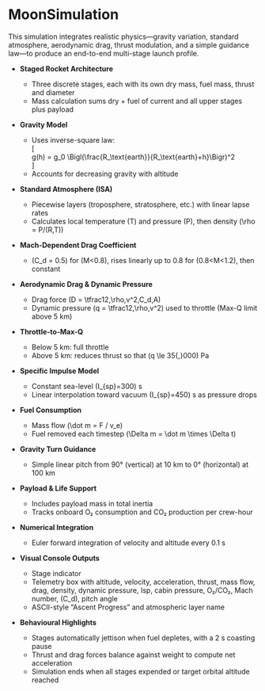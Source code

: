 # MoonSimulation
This simulation integrates realistic physics—gravity variation, standard atmosphere, aerodynamic drag, thrust modulation, and a simple guidance law—to produce an end-to-end multi-stage launch profile.


- **Staged Rocket Architecture**  
  - Three discrete stages, each with its own dry mass, fuel mass, thrust and diameter  
  - Mass calculation sums dry + fuel of current and all upper stages plus payload  

- **Gravity Model**  
  - Uses inverse-square law:  
    \[  
      g(h) = g_0 \Bigl(\frac{R_\text{earth}}{R_\text{earth}+h}\Bigr)^2  
    \]  
  - Accounts for decreasing gravity with altitude  

- **Standard Atmosphere (ISA)**  
  - Piecewise layers (troposphere, stratosphere, etc.) with linear lapse rates  
  - Calculates local temperature \(T\) and pressure \(P\), then density \(\rho = P/(R\,T)\)  

- **Mach-Dependent Drag Coefficient**  
  - \(C_d = 0.5\) for \(M<0.8\), rises linearly up to 0.8 for \(0.8<M<1.2\), then constant  

- **Aerodynamic Drag & Dynamic Pressure**  
  - Drag force \(D = \tfrac12\,\rho\,v^2\,C_d\,A\)  
  - Dynamic pressure \(q = \tfrac12\,\rho\,v^2\) used to throttle (Max-Q limit above 5 km)  

- **Throttle-to-Max-Q**  
  - Below 5 km: full throttle  
  - Above 5 km: reduces thrust so that \(q \le 35{,}000\) Pa  

- **Specific Impulse Model**  
  - Constant sea-level \(I_{sp}=300\) s  
  - Linear interpolation toward vacuum \(I_{sp}=450\) s as pressure drops  

- **Fuel Consumption**  
  - Mass flow \(\dot m = F / v_e\)  
  - Fuel removed each timestep \(\Delta m = \dot m \times \Delta t\)  

- **Gravity Turn Guidance**  
  - Simple linear pitch from 90° (vertical) at 10 km to 0° (horizontal) at 100 km  

- **Payload & Life Support**  
  - Includes payload mass in total inertia  
  - Tracks onboard O₂ consumption and CO₂ production per crew-hour  

- **Numerical Integration**  
  - Euler forward integration of velocity and altitude every 0.1 s  

- **Visual Console Outputs**  
  - Stage indicator  
  - Telemetry box with altitude, velocity, acceleration, thrust, mass flow, drag, density, dynamic pressure, Isp, cabin pressure, O₂/CO₂, Mach number, \(C_d\), pitch angle  
  - ASCII-style “Ascent Progress” and atmospheric layer name  

- **Behavioural Highlights**  
  - Stages automatically jettison when fuel depletes, with a 2 s coasting pause  
  - Thrust and drag forces balance against weight to compute net acceleration  
  - Simulation ends when all stages expended or target orbital altitude reached  
